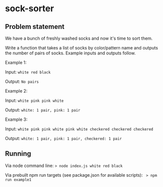 # sock-sorter

## Problem statement

We have a bunch of freshly washed socks and now it's time to sort them.

Write a function that takes a list of socks by color/pattern name and outputs the number of pairs of socks.  Example inputs and outputs follow.

Example 1:

Input: ```white red black```

Output: ```No pairs```

Example 2: 

Input: ```white pink pink white```

Output: ```white: 1 pair, pink: 1 pair```

Example 3:

Input: ```white pink pink white pink white checkered checkered checkered```

Output: ```white: 1 pair, pink: 1 pair, checkered: 1 pair```


## Running
Via node command line:
```> node index.js white red black```

Via prebuilt npm run targets (see package.json for available scripts):
``` > npm run example1```
